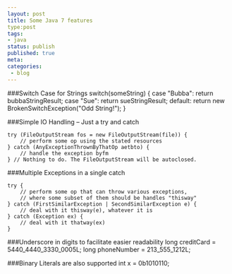 ```yaml
---
layout: post
title: Some Java 7 features
type:post
tags:
- java
status: publish
published: true
meta:
categories:
 - blog
---
```

###Switch Case for Strings
	switch(someString) {
		case "Bubba": 
			return bubbaStringResult;
		case "Sue": 
			return sueStringResult;
		default: 
			return new BrokenSwitchException("Odd String!");
	}

###Simple IO Handling – Just a try and catch
  
	try (FileOutputStream fos = new FileOutputStream(file)) {
		// perform some op using the stated resources
	} catch (AnyExceptionThrownByThatOp aetbto) {
		// handle the exception byfm
	} // Nothing to do. The FileOutputStream will be autoclosed.

###Multiple Exceptions in a single catch

	try {
		// perform some op that can throw various exceptions,
		// where some subset of them should be handles "thisway"
	} catch (FirstSimilarException | SecondSimilarException e) {
		// deal with it thisway(e), whatever it is
	} catch (Exception ex) {
		// deal with it thatway(ex)
	}

###Underscore in digits to facilitate easier readability
	  long creditCard = 5440_4440_3330_0005L;
	  long phoneNumber = 213_555_1212L;

###Binary Literals are also supported
	int x = 0b1010110;